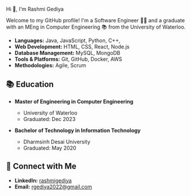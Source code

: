 Hi 👋, I'm Rashmi Gediya

Welcome to my GitHub profile! I'm a Software Engineer 👨‍💻 and a graduate with an MEng in Computer Engineering 📚 from the University of Waterloo. 

- **Languages:** Java, JavaScript, Python, C++, 
- **Web Development:** HTML, CSS, React, Node.js
- **Database Management:** MySQL, MongoDB
- **Tools & Platforms:** Git, GitHub, Docker, AWS
- **Methodologies:** Agile, Scrum

## 📚 Education

- **Master of Engineering in Computer Engineering**
  - University of Waterloo
  - Graduated: Dec 2023

- **Bachelor of Technology in Information Technology**
  - Dharmsinh Desai University
  - Graduated: May 2020

## 🔗 Connect with Me

- **LinkedIn:** [rashmigediya](https://www.linkedin.com/in/rashmi-gediya/)
- **Email:** [rgediya2022@gmail.com](mailto:rgediya2022@gmail.com)
